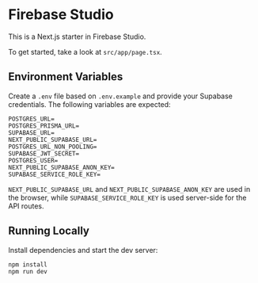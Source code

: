 # Firebase Studio

This is a Next.js starter in Firebase Studio.

To get started, take a look at `src/app/page.tsx`.

## Environment Variables

Create a `.env` file based on `.env.example` and provide your Supabase credentials. The following variables are expected:

```
POSTGRES_URL=
POSTGRES_PRISMA_URL=
SUPABASE_URL=
NEXT_PUBLIC_SUPABASE_URL=
POSTGRES_URL_NON_POOLING=
SUPABASE_JWT_SECRET=
POSTGRES_USER=
NEXT_PUBLIC_SUPABASE_ANON_KEY=
SUPABASE_SERVICE_ROLE_KEY=
```

`NEXT_PUBLIC_SUPABASE_URL` and `NEXT_PUBLIC_SUPABASE_ANON_KEY` are used in the browser, while `SUPABASE_SERVICE_ROLE_KEY` is used server-side for the API routes.

## Running Locally

Install dependencies and start the dev server:

```bash
npm install
npm run dev
```
